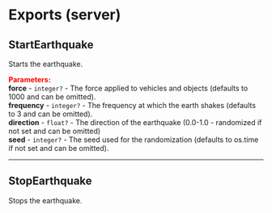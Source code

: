 
# Exports (server)

## StartEarthquake

Starts the earthquake.

<font style="color:red;">**Parameters:**</font><br>
**force** - `integer?` - The force applied to vehicles and objects (defaults to 1000 and can be 
omitted).<br>
**frequency** - `integer?` - The frequency at which the earth shakes (defaults to 3 and can be 
omitted).<br>
**direction** - `float?` - The direction of the earthquake (0.0-1.0 - randomized if not set and can 
be omitted)<br>
**seed** - `integer?` - The seed used for the randomization (defaults to os.time if not set and can 
be omitted).

***

## StopEarthquake

Stops the earthquake.
